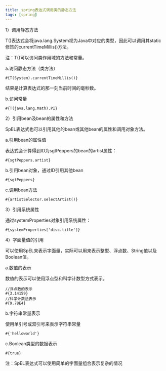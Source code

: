 ```yaml
---
title: spring表达式调用类的静态方法
tags: [spring]
---
```


1）调用静态方法

T()表达式会将java.lang.System视为Java中对应的类型，因此可以调用其static修饰的currentTimeMillis()方法。

注：T()可以访问类作用域的方法和常量。

a.访问静态方法（类方法）

```
#{T(System).currentTimeMillis()}
```

结果是计算表达式的那一刻当前时间的毫秒数。

b.访问常量

```
#{T(java.lang.Math).PI}
```

2）引用bean及bean的属性和方法

SpEL表达式也可以引用其他的bean或其他bean的属性和调用对象方法。

a.引用bean的属性值

表达式会计算得到ID为sgtPeppers的bean的artist属性：

```
#{sgtPeppers.artist}
```

b.引用bean对象，通过ID引用其他bean

```
#{sgtPeppers}
```

c.调用bean方法

```
#{artistSelector.selectArtist()}
```

3）引用系统属性

通过systemProperties对象引用系统属性：

```
#{systemProperties['disc.title']}
```

4）字面量值的引用

可以使用SpEL来表示字面量，实际可以用来表示整型、浮点数、String值以及Boolean值。

a.数值的表示

数值的表示可以使用浮点型和科学计数型方式表示。

```
//浮点数的表示
#{3.14159}
//科学计数法表示
#{9.78E4}
```

b.字符串常量表示

使用单引号或双引号来表示字符串常量

```
#{'helloworld'}
```

c.Boolean类型的数据表示

```
#{true}
```

注：SpEL表达式可以使用简单的字面量组合表示复杂的情况